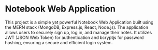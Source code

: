 # Notebook Web Application

This project is a simple yet powerful Notebook Web Application built using the MERN stack (MongoDB, Express.js, React, Node.js). The application allows users to securely sign up, log in, and manage their notes. It utilizes JWT (JSON Web Token) for authentication and bcryptjs for password hashing, ensuring a secure and efficient login system.
